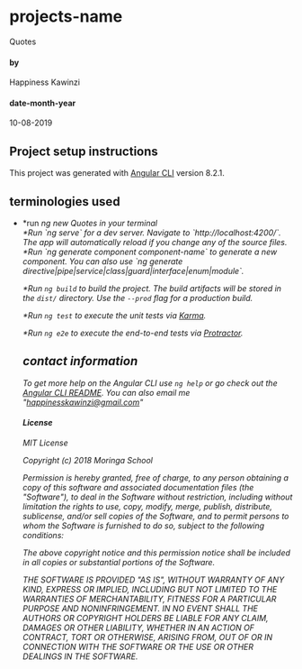 # projects-name
Quotes

#### by
Happiness Kawinzi

#### date-month-year
10-08-2019



## Project setup instructions
This project was generated with [Angular CLI](https://github.com/angular/angular-cli) version 8.2.1.


## terminologies used 
<ul>
<li>*run <em>ng new Quotes<em> in your terminal</li>
*Run `ng serve` for a dev server. Navigate to `http://localhost:4200/`. The app will automatically reload if you change any of the source files.
*Run `ng generate component component-name` to generate a new component. You can also use `ng generate directive|pipe|service|class|guard|interface|enum|module`.

*Run `ng build` to build the project. The build artifacts will be stored in the `dist/` directory. Use the `--prod` flag for a production build.

*Run `ng test` to execute the unit tests via [Karma](https://karma-runner.github.io).

*Run `ng e2e` to execute the end-to-end tests via [Protractor](http://www.protractortest.org/).

## contact information

To get more help on the Angular CLI use `ng help` or go check out the [Angular CLI README](https://github.com/angular/angular-cli/blob/master/README.md).
You can also email me "happinesskawinzi@gmail.com"

  #### License 
  MIT License

Copyright (c) 2018 Moringa School

Permission is hereby granted, free of charge, to any person obtaining a copy of this software and associated documentation files (the "Software"), to deal in the Software without restriction, including without limitation the rights to use, copy, modify, merge, publish, distribute, sublicense, and/or sell copies of the Software, and to permit persons to whom the Software is furnished to do so, subject to the following conditions:

The above copyright notice and this permission notice shall be included in all copies or substantial portions of the Software.

THE SOFTWARE IS PROVIDED "AS IS", WITHOUT WARRANTY OF ANY KIND, EXPRESS OR IMPLIED, INCLUDING BUT NOT LIMITED TO THE WARRANTIES OF MERCHANTABILITY, FITNESS FOR A PARTICULAR PURPOSE AND NONINFRINGEMENT. IN NO EVENT SHALL THE AUTHORS OR COPYRIGHT HOLDERS BE LIABLE FOR ANY CLAIM, DAMAGES OR OTHER LIABILITY, WHETHER IN AN ACTION OF CONTRACT, TORT OR OTHERWISE, ARISING FROM, OUT OF OR IN CONNECTION WITH THE SOFTWARE OR THE USE OR OTHER DEALINGS IN THE SOFTWARE.